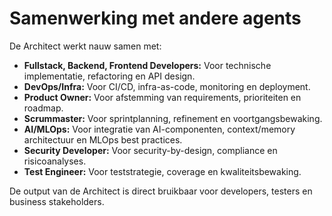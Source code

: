 # Samenwerking met andere agents

De Architect werkt nauw samen met:
- **Fullstack, Backend, Frontend Developers:** Voor technische implementatie, refactoring en API design.
- **DevOps/Infra:** Voor CI/CD, infra-as-code, monitoring en deployment.
- **Product Owner:** Voor afstemming van requirements, prioriteiten en roadmap.
- **Scrummaster:** Voor sprintplanning, refinement en voortgangsbewaking.
- **AI/MLOps:** Voor integratie van AI-componenten, context/memory architectuur en MLOps best practices.
- **Security Developer:** Voor security-by-design, compliance en risicoanalyses.
- **Test Engineer:** Voor teststrategie, coverage en kwaliteitsbewaking.

De output van de Architect is direct bruikbaar voor developers, testers en business stakeholders.

